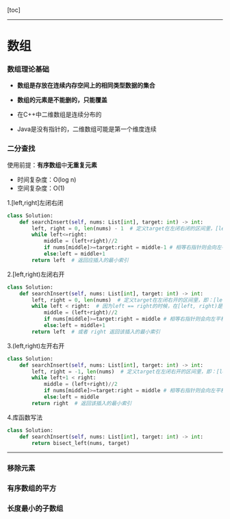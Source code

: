 [toc]

***

# 数组

### 数组理论基础

- **数组是存放在连续内存空间上的相同类型数据的集合**

- **数组的元素是不能删的，只能覆盖**

- 在C++中二维数组是连续分布的

- Java是没有指针的，二维数组可能是第一个维度连续

### 二分查找

使用前提：**有序数组**中**无重复元素**

- 时间复杂度：O(log n)
- 空间复杂度：O(1)

1.[left,right]左闭右闭

```python
class Solution:
    def searchInsert(self, nums: List[int], target: int) -> int:
        left, right = 0, len(nums) - 1  # 定义target在左闭右闭的区间里，[left, right]
		while left<=right:
            middle = (left+right)//2
            if nums[middle]>=target:right = middle-1 # 相等右指针则会向左平移，保证索引最小
            else:left = middle+1
        return left  # 返回应插入的最小索引
```

2.[left,right)左闭右开

```python
class Solution:
    def searchInsert(self, nums: List[int], target: int) -> int:
        left, right = 0, len(nums)  # 定义target在左闭右开的区间里，即：[left, right)
        while left < right:  # 因为left == right的时候，在[left, right)是无效的空间，所以使用 <
            middle = (left+right)//2
            if nums[middle]>=target:right = middle # 相等右指针则会向左平移，保证索引最小
            else:left = middle+1
        return left  # 或者 right 返回该插入的最小索引
```

3.(left,right)左开右开

```py
class Solution:
    def searchInsert(self, nums: List[int], target: int) -> int:
        left, right = -1, len(nums)  # 定义target在左闭右开的区间里，即：[left, right)
        while left+1 < right: 
            middle = (left+right)//2
            if nums[middle]>=target:right = middle # 相等右指针则会向左平移，保证索引最小
            else:left = middle
        return right  # 返回该插入的最小索引
```

4.库函数写法

```python
class Solution:
    def searchInsert(self, nums: List[int], target: int) -> int:
        return bisect_left(nums, target)
```

***

### 移除元素

### 有序数组的平方

### 长度最小的子数组

